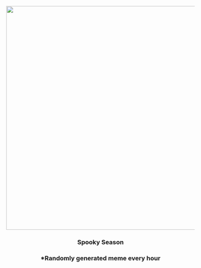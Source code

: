 <p align="center">
        <img src="https://i.redd.it/dt10bbi68zw91.jpg" width="600" height="600">
        </p>
        <h3 align="center">Spooky Season</h3>
        <h3 align="center">*Randomly generated meme every hour</h3>
    